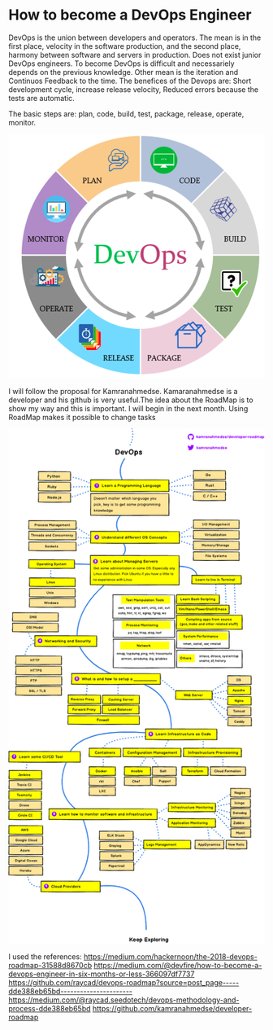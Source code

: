 # How to become a DevOps Engineer

DevOps is the union between developers and operators. The mean is in the first place, velocity in the software production, and the second place, harmony between software and servers in production. Does not exist junior DevOps engineers. To become DevOps is difficult and necessariely depends on the previous knowledge. Other mean is the iteration and Continuos Feedback to the time. The benefices of the Devops are: Short development cycle, increase release velocity, Reduced errors because the tests are automatic.

The basic steps are: plan, code, build, test, package, release, operate, monitor.

![Imagens](Imagens/DevOps.png)

I will follow the proposal for  Kamranahmedse. Kamaranahmedse is a developer and his github is very useful.The idea about the RoadMap is to show my way and this is important. I will begin in the next month. 
Using RoadMap makes it possible to change tasks

![Imagens](Imagens/roadmaplegal.png)



I used the references: 
https://medium.com/hackernoon/the-2018-devops-roadmap-31588d8670cb
https://medium.com/@devfire/how-to-become-a-devops-engineer-in-six-months-or-less-366097df7737
https://github.com/raycad/devops-roadmap?source=post_page-----dde388eb65bd----------------------
https://medium.com/@raycad.seedotech/devops-methodology-and-process-dde388eb65bd
https://github.com/kamranahmedse/developer-roadmap
